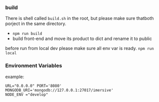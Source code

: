 ### build ###

There is shell called `build.sh` in the root, but please make sure thatboth porject in the same directory.


* `npm run build`
* build front-end and move its product to dict and rename it to public


before run from local dev please make sure all env var is ready.
`npm run local`

### Environment Variables ###

example:

```
URL="0.0.0.0" PORT='8080' MONGODB_URI='mongodb://127.0.0.1:27017/imersive'
NODE_ENV ="develop" 
```
